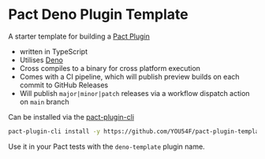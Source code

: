 # Pact Deno Plugin Template

A starter template for building a [Pact Plugin](https://github.com/pact-foundation/pact-plugins#plugins) 

- written in TypeScript 
- Utilises [Deno](https://deno.land/)
- Cross compiles to a binary for cross platform execution
- Comes with a CI pipeline, which will publish preview builds on each commit to GitHub Releases
- Will publish `major|minor|patch` releases via a workflow dispatch action on `main` branch

Can be installed via the [pact-plugin-cli](https://github.com/pact-foundation/pact-plugins/tree/main/cli)

```sh
pact-plugin-cli install -y https://github.com/YOU54F/pact-plugin-template-deno/releases/tag/v-0.0.0
```

Use it in your Pact tests with the `deno-template` plugin name.